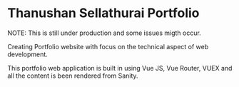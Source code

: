 # Thanushan Sellathurai Portfolio

NOTE: This is still under production and some issues migth occur.

Creating Portfolio website with focus on the technical aspect of web development.

This portfolio web application is built in using Vue JS, Vue Router, VUEX and all the content is been rendered from Sanity.
